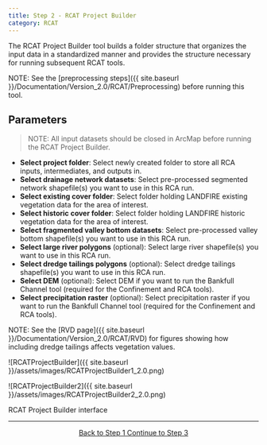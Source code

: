 ```yaml
---
title: Step 2 - RCAT Project Builder
category: RCAT
---
```


The RCAT Project Builder tool builds a folder structure that organizes the input data in a standardized manner and provides the structure necessary for running subsequent RCAT tools.

NOTE: See the [preprocessing steps]({{ site.baseurl }}/Documentation/Version_2.0/RCAT/Preprocessing) before running this tool.

## Parameters

> NOTE: All input datasets should be closed in ArcMap before running the RCAT Project Builder.

- **Select project folder**: Select newly created folder to store all RCA inputs, intermediates, and outputs in.
- **Select drainage network datasets**: Select pre-processed segmented network shapefile(s) you want to use in this RCA run.
- **Select existing cover folder**: Select folder holding LANDFIRE existing vegetation data for the area of interest.
- **Select historic cover folder**: Select folder holding LANDFIRE historic vegetation data for the area of interest.
- **Select fragmented valley bottom datasets**: Select pre-processed valley bottom shapefile(s) you want to use in this RCA run.
- **Select large river polygons** (optional): Select large river shapefile(s) you want to use in this RCA run. 
- **Select dredge tailings polygons** (optional): Select dredge tailings shapefile(s) you want to use in this RCA run. 
- **Select DEM** (optional): Select DEM if you want to run the Bankfull Channel tool (required for the Confinement and RCA tools).
- **Select precipitation raster** (optional): Select precipitation raster if you want to run the Bankfull Channel tool (required for the Confinement and RCA tools).

NOTE: See the [RVD page]({{ site.baseurl }}/Documentation/Version_2.0/RCAT/RVD) for figures showing how including dredge tailings affects vegetation values.

![RCATProjectBuilder]({{ site.baseurl }}/assets/images/RCATProjectBuilder1_2.0.png)

![RCATProjectBuilder2]({{ site.baseurl }}/assets/images/RCATProjectBuilder2_2.0.png)

RCAT Project Builder interface

--------------------------------
<div align="center">
	<a class="hollow button" href="{{ site.baseurl }}/Documentation/Version_2.0/RCAT/1-Preprocessing"><i class="fa fa-arrow-circle-left"></i> Back to Step 1 </a>
	<a class="hollow button" href="{{ site.baseurl }}/Documentation/Version_2.0/RCAT/3-RVD"><i class="fa fa-arrow-circle-right"></i> Continue to Step 3 </a>
</div>	
